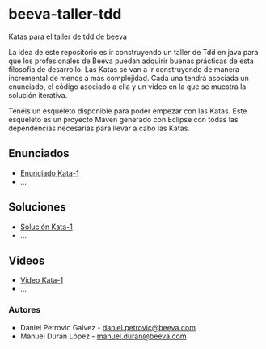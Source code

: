# beeva-taller-tdd
Katas para el taller de tdd de beeva

La idea de este repositorio es ir construyendo un taller de Tdd en java para que los profesionales de Beeva puedan adquirir buenas prácticas de esta filosofia de desarrollo.
Las Katas se van a ir construyendo de manera incremental de menos a más complejidad. Cada una tendrá asociada un enunciado, el código asociado a ella y un video en la que se muestra la solución iterativa.

Tenéis un esqueleto disponible para poder empezar con las Katas. Este esqueleto es un proyecto Maven generado con Eclipse con todas las dependencias necesarias para llevar a cabo las Katas.

## Enunciados

* [Enunciado Kata-1](https://github.com/beeva-danielpetrovic/beeva-taller-tdd/tree/Kata-1)
* ...

## Soluciones

* [Solución Kata-1](https://github.com/beeva-danielpetrovic/beeva-taller-tdd/tree/Kata-1)
* ...

## Videos

* [Video Kata-1](https://github.com/beeva-danielpetrovic/beeva-taller-tdd/tree/Kata-1)
* ...

### Autores

* Daniel Petrovic Galvez - daniel.petrovic@beeva.com
* Manuel Durán López - manuel.duran@beeva.com
